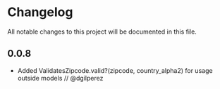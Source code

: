# Changelog
All notable changes to this project will be documented in this file.

## 0.0.8

- Added ValidatesZipcode.valid?(zipcode, country_alpha2) for usage outside models // @dgilperez
